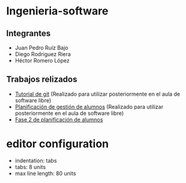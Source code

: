 # Ingenieria-software
## Integrantes
* Juan Pedro Ruíz Bajo
* Diego Rodriguez Riera
* Héctor Romero López

## Trabajos relizados

* [Tutorial de git](tutorial-git/docs/tutorial.md) (Realizado para utilizar posteriormente en el aula de software libre)
* [Planificación de gestión de alumnos](gestion-de-alumnos/docs/planificacion) (Realizado para utilizar posteriormente en el aula de software libre)
* [Fase 2 de planificación de alumnos](gestion-de-alumnos/docs/planificacion-2)


# editor configuration
- indentation: tabs
- tabs: 8 units
- max line length: 80 units

